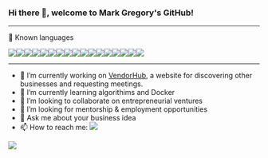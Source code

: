 ### Hi there 👋, welcome to Mark Gregory's GitHub!

---

🧰 Known languages

<a href="https://developer.mozilla.org/en-US/docs/Web/JavaScript" target="_blank"><img src="https://img.shields.io/badge/JavaScript-F7DF1E?style=for-the-badge&logo=javascript&logoColor=black" /></a><a href="https://www.python.org/" target="_blank"><img src="https://img.shields.io/badge/Python-3776AB?style=for-the-badge&logo=python&logoColor=white%22/%3E" /></a><a href="https://reactjs.org/" target="_blank"><img src="https://img.shields.io/badge/React-20232A?style=for-the-badge&logo=react&logoColor=61DAFB" /></a><a href="https://redux.js.org/" target="_blank"><img src="https://img.shields.io/badge/Redux-593D88?style=for-the-badge&logo=redux&logoColor=white%22%3E" /></a><a href="https://flask.palletsprojects.com/en/2.0.x/" target="_blank"><img src="https://img.shields.io/badge/Flask-000000?style=for-the-badge&logo=flask&logoColor=white%22%3E" /></a><a href="https://flask-sqlalchemy.palletsprojects.com/en/2.x/" target="_blank"><img src="https://img.shields.io/badge/-SQLAlchemy-red?style=for-the-badge" /></a><a href="https://nodejs.org/en/" target="_blank"><img src="https://img.shields.io/badge/Node.js-43853D?style=for-the-badge&logo=node.js&logoColor=white%22/%3E" /></a><a href="https://www.postgresql.org/" target="_blank" target="_blank"><img src="https://img.shields.io/badge/PostgreSQL-316192?style=for-the-badge&logo=postgresql&logoColor=white" /></a><a href="heroku.com" target="_blank"><img src="https://img.shields.io/badge/Heroku-430098?style=for-the-badge&logo=heroku&logoColor=white" /></a><a href="https://expressjs.com/" target="_blank"><img src="https://img.shields.io/badge/Express.js-000000?style=for-the-badge&logo=express&logoColor=white" /></a><a href="https://developer.mozilla.org/en-US/docs/Web/CSS" target="_blank"><img src="https://img.shields.io/badge/CSS-239120?&style=for-the-badge&logo=css3&logoColor=white%22%3E" /></a><a href="https://jquery.com/" target="_blank"><img src="https://img.shields.io/badge/jQuery-0769AD?style=for-the-badge&logo=jquery&logoColor=white%22%3E" /></a><a href="https://sequelize.org/master/" target="_blank"><img src="https://img.shields.io/badge/-Sequelize-yellow?style=for-the-badge" /></a><a href="https://getbootstrap.com/" target="_blank"><img src="https://img.shields.io/badge/Bootstrap-563D7C?style=for-the-badge&logo=bootstrap&logoColor=white%22%3E" /></a><a href="https://developer.mozilla.org/en-US/docs/Web/HTML" target="_blank"><img src="https://img.shields.io/badge/HTML-239120?style=for-the-badge&logo=html5&logoColor=white" /></a><a href="https://git-scm.com/" target="_blank"><img src="https://img.shields.io/badge/-Git-brightgreen?style=for-the-badge" /></a><a href="https://www.docker.com/" target="_blank"><img src="https://img.shields.io/badge/-Docker-blue?style=for-the-badge" /></a>

---

- 🔭 I’m currently working on <a href="https://vendorhub.herokuapp.com/">VendorHub</a>, a website for discovering other businesses and requesting meetings.
- 🌱 I’m currently learning algorithims and Docker
- 👯 I’m looking to collaborate on entrepreneurial ventures
- 🤔 I’m looking for mentorship & employment opportunities
- 💬 Ask me about your business idea
- 📫 How to reach me: <a href="https://linkedin.com/in/markgregory19" target="_blank"><img src="https://img.shields.io/badge/-LinkedIn-blue?style=for-the-badge" /></a>


<a href="https://gorillafund.org/"><img src="http://ForTheBadge.com/images/badges/built-with-love.svg" /></a>
